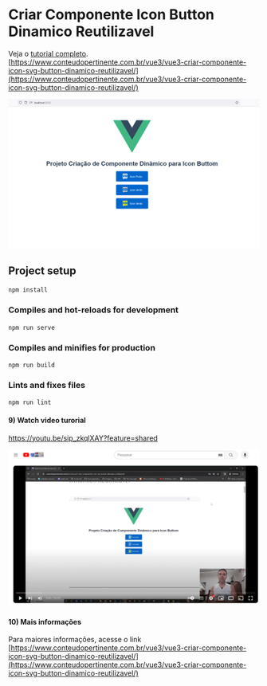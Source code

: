 # Criar Componente Icon Button Dinamico Reutilizavel

Veja o [tutorial completo](https://www.conteudopertinente.com.br/vue3/vue3-criar-componente-icon-svg-button-dinamico-reutilizavel/).
[https://www.conteudopertinente.com.br/vue3/vue3-criar-componente-icon-svg-button-dinamico-reutilizavel/](https://www.conteudopertinente.com.br/vue3/vue3-criar-componente-icon-svg-button-dinamico-reutilizavel/)

![Vue3 Criar Componente Icon SVG Button Dinâmico Reutilizável](https://raw.githubusercontent.com/Tellys/componente-icon-svg-button-dinamico/develop/imagens/Vue3-Criar-Componente-Icon-Button-Dinamico-Reutilizavel.png)


## Project setup
```
npm install
```

### Compiles and hot-reloads for development
```
npm run serve
```

### Compiles and minifies for production
```
npm run build
```

### Lints and fixes files
```
npm run lint
```


#### 9) Watch video turorial
https://youtu.be/sip_zkqlXAY?feature=shared

[![Assista ao vídeo](https://raw.githubusercontent.com/Tellys/componente-icon-svg-button-dinamico/develop/imagens/Criar-Componente-Icon-Button-Dinamico-Reutilizavel-%5Byoutube%5D.png)](https://youtu.be/sip_zkqlXAY?feature=shared)


#### 10) Mais informações
Para maiores informações, acesse o link [https://www.conteudopertinente.com.br/vue3/vue3-criar-componente-icon-svg-button-dinamico-reutilizavel/](https://www.conteudopertinente.com.br/vue3/vue3-criar-componente-icon-svg-button-dinamico-reutilizavel/)
